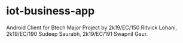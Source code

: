 # iot-business-app
Android Client for Btech Major Project by 2k19/EC/150 Ritvick Lohani, 2k19/EC/190 Sudeep Saurabh, 2k19/EC/191 Swapnil Gaur.


